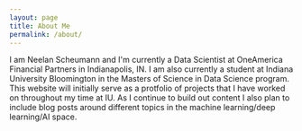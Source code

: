 ```yaml
---
layout: page
title: About Me
permalink: /about/
---
```


I am Neelan Scheumann and I'm currently a Data Scientist at OneAmerica Financial Partners in Indianapolis, IN. I am also currently a student at Indiana University Bloomington in the Masters of Science in Data Science program. This website will initially serve as a protfolio of projects that I have worked on throughout my time at IU. As I continue to build out content I also plan to include blog posts around different topics in the machine learning/deep learning/AI space. 
